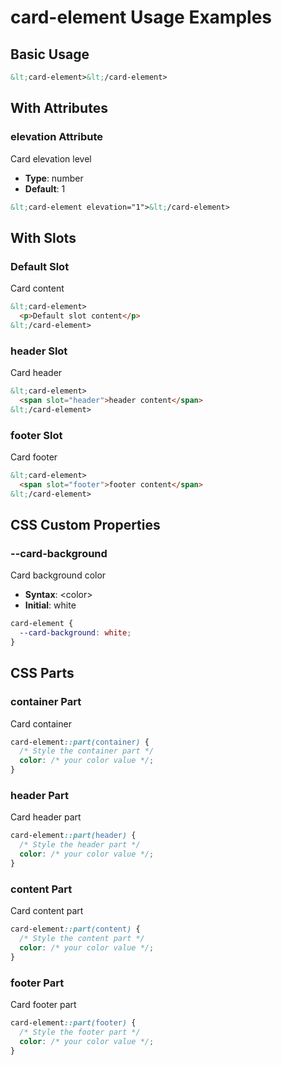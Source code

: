 # card-element Usage Examples

## Basic Usage
```html
&lt;card-element>&lt;/card-element>
```




## With Attributes

### elevation Attribute
Card elevation level
- **Type**: number
- **Default**: 1

```html
&lt;card-element elevation="1">&lt;/card-element>
```




## With Slots

### Default Slot
Card content

```html
&lt;card-element>
  <p>Default slot content</p>
&lt;/card-element>
```

### header Slot
Card header

```html
&lt;card-element>
  <span slot="header">header content</span>
&lt;/card-element>
```

### footer Slot
Card footer

```html
&lt;card-element>
  <span slot="footer">footer content</span>
&lt;/card-element>
```






## CSS Custom Properties

### --card-background
Card background color
- **Syntax**: &lt;color&gt;
- **Initial**: white

```css
card-element {
  --card-background: white;
}
```




## CSS Parts

### container Part
Card container

```css
card-element::part(container) {
  /* Style the container part */
  color: /* your color value */;
}
```

### header Part
Card header part

```css
card-element::part(header) {
  /* Style the header part */
  color: /* your color value */;
}
```

### content Part
Card content part

```css
card-element::part(content) {
  /* Style the content part */
  color: /* your color value */;
}
```

### footer Part
Card footer part

```css
card-element::part(footer) {
  /* Style the footer part */
  color: /* your color value */;
}
```



